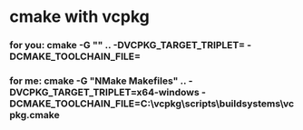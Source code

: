 # cmake with vcpkg
### for you: cmake -G "<your compiler>" .. -DVCPKG_TARGET_TRIPLET=<your triplet> -DCMAKE_TOOLCHAIN_FILE=<your vcpkg path>
### for me: cmake -G "NMake Makefiles" .. -DVCPKG_TARGET_TRIPLET=x64-windows -DCMAKE_TOOLCHAIN_FILE=C:\vcpkg\scripts\buildsystems\vcpkg.cmake